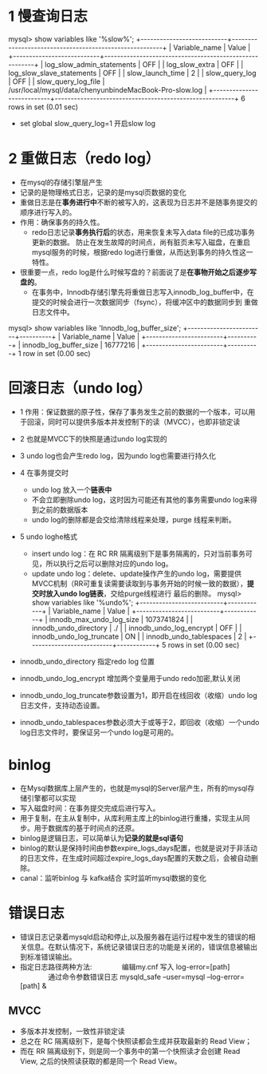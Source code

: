 # 1 慢查询日志
mysql> show variables like '%slow%';
+---------------------------+--------------------------------------------------------+
| Variable_name             | Value                                                  |
+---------------------------+--------------------------------------------------------+
| log_slow_admin_statements | OFF                                                    |
| log_slow_extra            | OFF                                                    |
| log_slow_slave_statements | OFF                                                    |
| slow_launch_time          | 2                                                      |
| slow_query_log            | OFF                                                    |
| slow_query_log_file       | /usr/local/mysql/data/chenyunbindeMacBook-Pro-slow.log |
+---------------------------+--------------------------------------------------------+
6 rows in set (0.01 sec)
- set global slow_query_log=1 开启slow log

# 2 重做日志（redo log）
- 在mysql的存储引擎层产生
- 记录的是物理格式日志，记录的是mysql页数据的变化
- 重做日志是在**事务进行中**不断的被写入的，这表现为日志并不是随事务提交的顺序进行写入的。
- 作用：确保事务的持久性。
    - redo日志记录**事务执行后**的状态，用来恢复未写入data file的已成功事务更新的数据。
    防止在发生故障的时间点，尚有脏页未写入磁盘，在重启mysql服务的时候，根据redo log进行重做，从而达到事务的持久性这一特性。
- 很重要一点，redo log是什么时候写盘的？前面说了是**在事物开始之后逐步写盘的**。
    - 在事务中，Innodb存储引擎先将重做日志写入innodb_log_buffer中，在提交的时候会进行一次数据同步（fsync），将缓冲区中的数据同步到
重做日志文件中。   

mysql> show variables like 'Innodb_log_buffer_size';
+------------------------+----------+
| Variable_name          | Value    |
+------------------------+----------+
| innodb_log_buffer_size | 16777216 |
+------------------------+----------+
1 row in set (0.00 sec)

# 回滚日志（undo log）
- 1 作用：保证数据的原子性，保存了事务发生之前的数据的一个版本，可以用于回滚，同时可以提供多版本并发控制下的读（MVCC），也即非锁定读
- 2 也就是MVCC下的快照是通过undo log实现的
- 3 undo log也会产生redo log，因为undo log也需要进行持久化
- 4 在事务提交时
    - undo log 放入一个**链表中**
    - 不会立即删除undo log，这时因为可能还有其他的事务需要undo log来得到之前的数据版本
    - undo log的删除都是会交给清除线程来处理，purge 线程来判断。
    
- 5 undo loghe格式
    - insert undo log：在 RC RR 隔离级别下是事务隔离的，只对当前事务可见，所以执行之后可以删除对应的undo log。
    - update undo log：delete、update操作产生的undo log，需要提供MVCC机制（RR可重复读需要读取到与事务开始的时候一致的数据），**提交时放入undo log链表**，交给purge线程进行
    最后的删除。
mysql> show variables like '%undo%';
+--------------------------+------------+
| Variable_name            | Value      |
+--------------------------+------------+
| innodb_max_undo_log_size | 1073741824 |
| innodb_undo_directory    | ./         |
| innodb_undo_log_encrypt  | OFF        |
| innodb_undo_log_truncate | ON         |
| innodb_undo_tablespaces  | 2          |
+--------------------------+------------+
5 rows in set (0.00 sec)
- innodb_undo_directory 指定redo log 位置
- innodb_undo_log_encrypt 增加两个变量用于undo redo加密,默认关闭
- innodb_undo_log_truncate参数设置为1，即开启在线回收（收缩）undo log日志文件，支持动态设置。
- innodb_undo_tablespaces参数必须大于或等于2，即回收（收缩）一个undo log日志文件时，要保证另一个undo log是可用的。   
    
# binlog
- 在Mysql数据库上层产生的，也就是mysql的Server层产生，所有的mysql存储引擎都可以实现
- 写入磁盘时间：在事务提交完成后进行写入。
- 用于复制，在主从复制中，从库利用主库上的binlog进行重播，实现主从同步。用于数据库的基于时间点的还原。
- binlog是逻辑日志，可以简单认为**记录的就是sql语句**
- binlog的默认是保持时间由参数expire_logs_days配置，也就是说对于非活动的日志文件，在生成时间超过expire_logs_days配置的天数之后，会被自动删除。
- canal：监听binlog 与 kafka结合 实时监听mysql数据的变化


# 错误日志
- 错误日志记录着mysqld启动和停止,以及服务器在运行过程中发生的错误的相关信息。在默认情况下，系统记录错误日志的功能是关闭的，错误信息被输出到标准错误输出。
- 指定日志路径两种方法:
  　　　　编辑my.cnf 写入 log-error=[path]
  　　　　通过命令参数错误日志 mysqld_safe –user=mysql –log-error=[path] &
  
  
## MVCC
- 多版本并发控制，一致性非锁定读
- 总之在 RC 隔离级别下，是每个快照读都会生成并获取最新的 Read View；
- 而在 RR 隔离级别下，则是同一个事务中的第一个快照读才会创建 Read View, 之后的快照读获取的都是同一个 Read View。